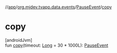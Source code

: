//[app](../../../index.md)/[org.mjdev.tvapp.data.events](../index.md)/[PauseEvent](index.md)/[copy](copy.md)

# copy

[androidJvm]\
fun [copy](copy.md)(timeout: [Long](https://kotlinlang.org/api/latest/jvm/stdlib/kotlin/-long/index.html) = 30 * 1000L): [PauseEvent](index.md)

